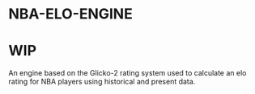 # NBA-ELO-ENGINE

# WIP 

An engine based on the Glicko-2 rating system used to calculate an elo rating for NBA players using historical and present data.
